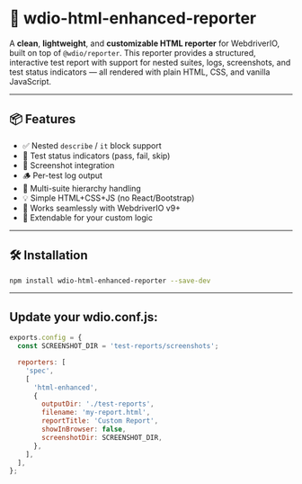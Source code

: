 # 🧾 wdio-html-enhanced-reporter

A **clean**, **lightweight**, and **customizable HTML reporter** for WebdriverIO, built on top of `@wdio/reporter`. This reporter provides a structured, interactive test report with support for nested suites, logs, screenshots, and test status indicators — all rendered with plain HTML, CSS, and vanilla JavaScript.

---

## 📦 Features

- ✅ Nested `describe` / `it` block support
- 🧪 Test status indicators (pass, fail, skip)
- 📸 Screenshot integration
- 🪵 Per-test log output
- 📂 Multi-suite hierarchy handling
- 💡 Simple HTML+CSS+JS (no React/Bootstrap)
- 💼 Works seamlessly with WebdriverIO v9+
- 🧩 Extendable for your custom logic

---

## 🛠️ Installation

```bash
npm install wdio-html-enhanced-reporter --save-dev

```

---

## Update your wdio.conf.js:

```js
exports.config = {
  const SCREENSHOT_DIR = 'test-reports/screenshots';

  reporters: [
    'spec',
    [
      'html-enhanced',
      {
        outputDir: './test-reports',
        filename: 'my-report.html',
        reportTitle: 'Custom Report',
        showInBrowser: false,
        screenshotDir: SCREENSHOT_DIR,
      },
    ],
  ],
};

```

